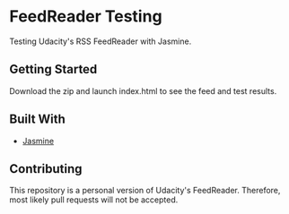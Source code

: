 # FeedReader Testing

Testing Udacity's RSS FeedReader with Jasmine.

## Getting Started

Download the zip and launch index.html to see the feed and test results.

## Built With

* [Jasmine](http://jasmine.github.io/)

## Contributing

This repository is a personal version of Udacity's FeedReader. Therefore, most likely pull requests will not be accepted.
